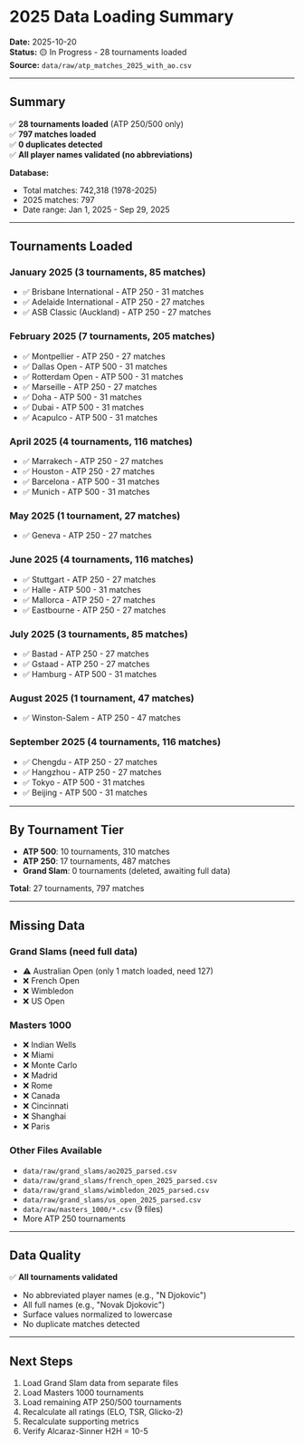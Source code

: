 # 2025 Data Loading Summary

**Date:** 2025-10-20  
**Status:** 🟡 In Progress - 28 tournaments loaded  
**Source:** `data/raw/atp_matches_2025_with_ao.csv`

---

## Summary

✅ **28 tournaments loaded** (ATP 250/500 only)  
✅ **797 matches loaded**  
✅ **0 duplicates detected**  
✅ **All player names validated (no abbreviations)**

**Database:**
- Total matches: 742,318 (1978-2025)
- 2025 matches: 797
- Date range: Jan 1, 2025 - Sep 29, 2025

---

## Tournaments Loaded

### January 2025 (3 tournaments, 85 matches)
- ✅ Brisbane International - ATP 250 - 31 matches
- ✅ Adelaide International - ATP 250 - 27 matches
- ✅ ASB Classic (Auckland) - ATP 250 - 27 matches

### February 2025 (7 tournaments, 205 matches)
- ✅ Montpellier - ATP 250 - 27 matches
- ✅ Dallas Open - ATP 500 - 31 matches
- ✅ Rotterdam Open - ATP 500 - 31 matches
- ✅ Marseille - ATP 250 - 27 matches
- ✅ Doha - ATP 500 - 31 matches
- ✅ Dubai - ATP 500 - 31 matches
- ✅ Acapulco - ATP 500 - 31 matches

### April 2025 (4 tournaments, 116 matches)
- ✅ Marrakech - ATP 250 - 27 matches
- ✅ Houston - ATP 250 - 27 matches
- ✅ Barcelona - ATP 500 - 31 matches
- ✅ Munich - ATP 500 - 31 matches

### May 2025 (1 tournament, 27 matches)
- ✅ Geneva - ATP 250 - 27 matches

### June 2025 (4 tournaments, 116 matches)
- ✅ Stuttgart - ATP 250 - 27 matches
- ✅ Halle - ATP 500 - 31 matches
- ✅ Mallorca - ATP 250 - 27 matches
- ✅ Eastbourne - ATP 250 - 27 matches

### July 2025 (3 tournaments, 85 matches)
- ✅ Bastad - ATP 250 - 27 matches
- ✅ Gstaad - ATP 250 - 27 matches
- ✅ Hamburg - ATP 500 - 31 matches

### August 2025 (1 tournament, 47 matches)
- ✅ Winston-Salem - ATP 250 - 47 matches

### September 2025 (4 tournaments, 116 matches)
- ✅ Chengdu - ATP 250 - 27 matches
- ✅ Hangzhou - ATP 250 - 27 matches
- ✅ Tokyo - ATP 500 - 31 matches
- ✅ Beijing - ATP 500 - 31 matches

---

## By Tournament Tier

- **ATP 500**: 10 tournaments, 310 matches
- **ATP 250**: 17 tournaments, 487 matches
- **Grand Slam**: 0 tournaments (deleted, awaiting full data)

**Total**: 27 tournaments, 797 matches

---

## Missing Data

### Grand Slams (need full data)
- ⚠️ Australian Open (only 1 match loaded, need 127)
- ❌ French Open
- ❌ Wimbledon
- ❌ US Open

### Masters 1000
- ❌ Indian Wells
- ❌ Miami
- ❌ Monte Carlo
- ❌ Madrid
- ❌ Rome
- ❌ Canada
- ❌ Cincinnati
- ❌ Shanghai
- ❌ Paris

### Other Files Available
- `data/raw/grand_slams/ao2025_parsed.csv`
- `data/raw/grand_slams/french_open_2025_parsed.csv`
- `data/raw/grand_slams/wimbledon_2025_parsed.csv`
- `data/raw/grand_slams/us_open_2025_parsed.csv`
- `data/raw/masters_1000/*.csv` (9 files)
- More ATP 250 tournaments

---

## Data Quality

✅ **All tournaments validated**
- No abbreviated player names (e.g., "N Djokovic")
- All full names (e.g., "Novak Djokovic")
- Surface values normalized to lowercase
- No duplicate matches detected

---

## Next Steps

1. Load Grand Slam data from separate files
2. Load Masters 1000 tournaments
3. Load remaining ATP 250/500 tournaments
4. Recalculate all ratings (ELO, TSR, Glicko-2)
5. Recalculate supporting metrics
6. Verify Alcaraz-Sinner H2H = 10-5

